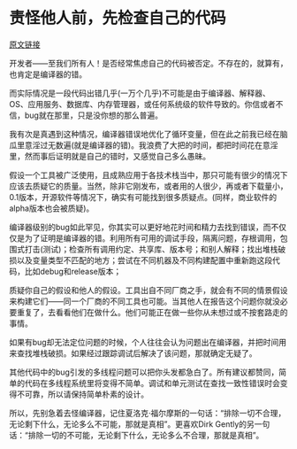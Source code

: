 # 责怪他人前，先检查自己的代码
[原文链接](https://97-things-every-x-should-know.gitbooks.io/97-things-every-programmer-should-know/content/en/thing_09/)

开发者——至我们所有人！是否经常焦虑自己的代码被否定。不存在的，就算有，也肯定是编译器的错。

而实际情况是一段代码出错几乎(一万个几乎)不可能是由于编译器、解释器、OS、应用服务、数据库、内存管理器，或任何系统级的软件导致的。你信或者不信，bug就在那里，只是没你想的那么普遍。

我有次是真遇到这种情况，编译器错误地优化了循环变量，但在此之前我已经在脑瓜里意淫过无数遍(就是编译器的错)。我浪费了大把的时间，都把时间花在意淫里，然而事后证明就是自己的错时，又感觉自己多么愚昧。

假设一个工具被广泛使用，且成熟应用于各技术栈当中，那只可能有很少的情况下应该去质疑它的质量。当然，除非它刚发布，或者用的人很少，再或者下载量小，0.1版本，开源软件等情况下，确实有可能找到很多质疑点。(同样，商业软件的alpha版本也会被质疑)。

编译器级别的bug如此罕见，你其实可以更好地花时间和精力去找到错误，而不仅仅是为了证明是编译器的错。利用所有可用的调试手段，隔离问题，存根调用，包围式打击(测试)；检查所有调用约定、共享库、版本号；和别人解释；找出堆栈破损以及变量类型不匹配的地方；尝试在不同机器及不同构建配置中重新跑这段代码，比如debug和release版本；

质疑你自己的假设和他人的假设。工具出自不同厂商之手，就会有不同的情景假设来构建它们——同一个厂商的不同工具也可能。当其他人在报告这个问题你就没必要重复了，去看看他们在做什么。他们可能正在做一些你从未想过或不按套路走的事情。

如果有bug却无法定位问题的时候，个人往往会认为问题出在编译器，并把时间用来查找堆栈破损。如果经过跟踪调试后解决了该问题，那就确定无疑了。

其他代码中的bug引发的多线程问题可以把你头发都急白了。所有建议都赞同，简单的代码在多线程系统里将变得不简单。调试和单元测试在查找一致性错误时会变得不可靠，所以请保持简单朴素的设计。

所以，先别急着去怪编译器，记住夏洛克·福尔摩斯的一句话：“排除一切不合理，无论剩下什么，无论多么不可能，那就是真相”。更喜欢Dirk Gently的另一句话：“排除一切的不可能，无论剩下什么，无论多么不合理，那就是真相”。